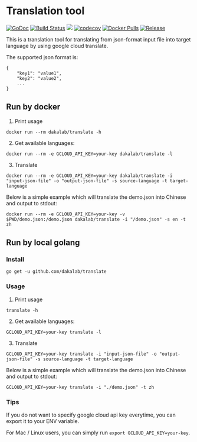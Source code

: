 # Translation tool

[![GoDoc](https://godoc.org/github.com/dakalab/translate?status.svg)](https://godoc.org/github.com/dakalab/translate)
[![Build Status](https://travis-ci.org/dakalab/translate.svg?branch=master)](https://travis-ci.org/dakalab/translate)
[![](https://goreportcard.com/badge/github.com/dakalab/translate)](https://goreportcard.com/report/github.com/dakalab/translate)
[![codecov](https://codecov.io/gh/dakalab/translate/branch/master/graph/badge.svg)](https://codecov.io/gh/dakalab/translate)
[![Docker Pulls](https://img.shields.io/docker/pulls/dakalab/translate.svg)](https://hub.docker.com/r/dakalab/translate)
[![Release](https://img.shields.io/github/release/dakalab/translate.svg)](https://github.com/dakalab/translate/releases)


This is a translation tool for translating from json-format input file into target language by using google cloud translate.

The supported json format is:

```
{
    "key1": "value1",
    "key2": "value2",
    ...
}
```

## Run by docker

1) Print usage

```
docker run --rm dakalab/translate -h
```

2) Get available languages:

```
docker run --rm -e GCLOUD_API_KEY=your-key dakalab/translate -l
```

3) Translate

```
docker run --rm -e GCLOUD_API_KEY=your-key dakalab/translate -i "input-json-file" -o "output-json-file" -s source-language -t target-language
```

Below is a simple example which will translate the demo.json into Chinese and output to stdout:

```
docker run --rm -e GCLOUD_API_KEY=your-key -v $PWD/demo.json:/demo.json dakalab/translate -i "/demo.json" -s en -t zh
```

## Run by local golang

### Install

```
go get -u github.com/dakalab/translate
```

### Usage

1) Print usage

```
translate -h
```

2) Get available languages:

```
GCLOUD_API_KEY=your-key translate -l
```

3) Translate

```
GCLOUD_API_KEY=your-key translate -i "input-json-file" -o "output-json-file" -s source-language -t target-language
```

Below is a simple example which will translate the demo.json into Chinese and output to stdout:

```
GCLOUD_API_KEY=your-key translate -i "./demo.json" -t zh
```

### Tips

If you do not want to specify google cloud api key everytime, you can export it to your ENV variable.

For Mac / Linux users, you can simply run `export GCLOUD_API_KEY=your-key`.
